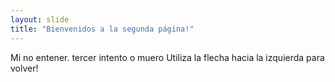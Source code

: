 ```yaml
---
layout: slide
title: "Bienvenidos a la segunda página!"
---
```

Mi no entener. tercer intento o muero
Utiliza la flecha hacia la izquierda para volver!
